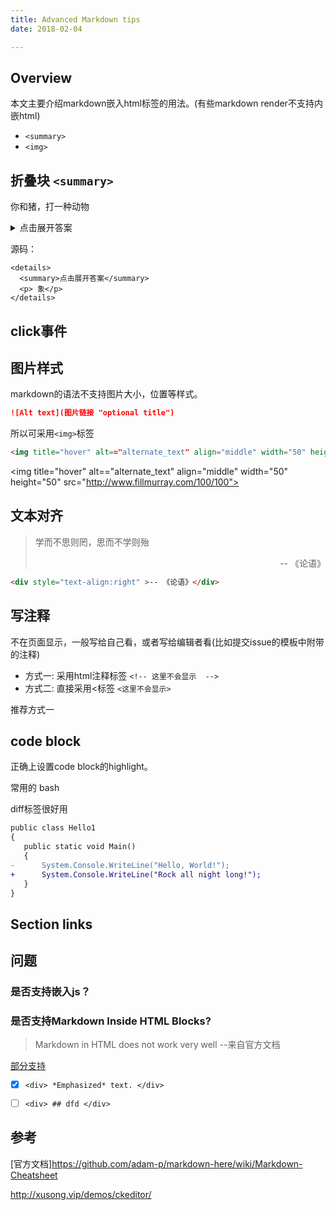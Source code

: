 ```yaml
---
title: Advanced Markdown tips
date: 2018-02-04

---
```




## Overview

<!--
## Inline HTML

You can also use raw HTML in your Markdown, and it'll mostly work pretty well.

-->

本文主要介绍markdown嵌入html标签的用法。(有些markdown render不支持内嵌html)
- `<summary>`
- `<img>`


## 折叠块 `<summary>`


你和猪，打一种动物
<details>
  <summary>点击展开答案</summary>
  <p> 象</p>
</details>

源码：
```
<details>
  <summary>点击展开答案</summary>
  <p> 象</p>
</details>
```

## click事件


## 图片样式
markdown的语法不支持图片大小，位置等样式。
```md
![Alt text](图片链接 "optional title")
```
所以可采用`<img>`标签

```html
<img title="hover" alt=="alternate_text" align="middle" width="50" height="50" src="http://www.fillmurray.com/100/100">
```

<img title="hover" alt=="alternate_text" align="middle" width="50" height="50" src="http://www.fillmurray.com/100/100">


## 文本对齐

> 学而不思则罔，思而不学则殆  <div style="text-align:right" >-- 《论语》</div>

```html
<div style="text-align:right" >-- 《论语》</div>
```

## 写注释
不在页面显示，一般写给自己看，或者写给编辑者看(比如提交issue的模板中附带的注释)

- 方式一: 采用html注释标签    `<!-- 这里不会显示  -->`
- 方式二: 直接采用<标签   `<这里不会显示>`

推荐方式一

## code block

正确上设置code block的highlight。


常用的 bash


diff标签很好用
```diff
public class Hello1
{
   public static void Main()
   {
-      System.Console.WriteLine("Hello, World!");
+      System.Console.WriteLine("Rock all night long!");
   }
}
```

## Section links


##

## 问题

### 是否支持嵌入js？


### 是否支持Markdown Inside HTML Blocks?

> Markdown in HTML does not work very well  --来自官方文档

[部分支持](https://stackoverflow.com/questions/29368902/how-can-i-wrap-my-markdown-in-an-html-div)


- [x] `<div> *Emphasized* text. </div>`
- [ ] `<div> ## dfd </div>`


## 参考



[官方文档]https://github.com/adam-p/markdown-here/wiki/Markdown-Cheatsheet

http://xusong.vip/demos/ckeditor/

